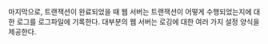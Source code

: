 마지막으로, 트랜잭션이 완료되었을 때 웹 서버는 트랜잭션이 어떻게 수행되었는지에 대한 로그를 로그파일에 기록한다.
대부분의 웹 서버는 로깅에 대한 여러 가지 설정 양식을 제공한다.